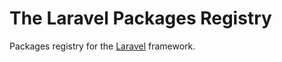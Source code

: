 # The Laravel Packages Registry

Packages registry for the [Laravel](http://laravel.com/) framework.